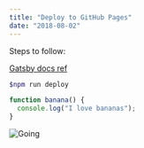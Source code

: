 ```yaml
---
title: "Deploy to GitHub Pages"
date: "2018-08-02"
---
```


Steps to follow:

[Gatsby docs ref](https://next.gatsbyjs.org/docs/how-gatsby-works-with-github-pages/)

```bash
$npm run deploy
```

```javascript
function banana() {
  console.log("I love bananas");
}
```

![Going](https://source.unsplash.com/1600x900/?computer,code,developer)
